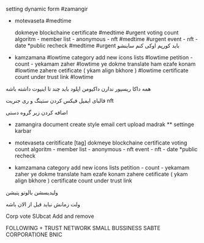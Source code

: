 
setting dynamic form #zamangir
- motevaseta #medtime

  dokmeye blockchaine certificate #medtime #urgent
  voting count algoritm - member list - anonymous - nft #medtime #urgent
  event - nft - date \*public recheck #medtime #urgent
  باید کورپم اوکی کنم ساینشو

- kamzamana #lowtime
  category add new icons lists #lowtime
  petition - count - yekamam zaher #lowtime
  ye dokme translate ham ezafe konam #lowtime
  zahere cetificate ( ykam align bkhore ) #lowtime
  certificate count under trust link #lowtime




همه داکا ریسیور ندارن
داکیومن اپلود باید چند تا اینپوت داشته باشه

قالبای ایمیل
فیکس کردن ستینگ و ری جنریت nft

اضافه کردن زیر گروه دستی




- zamangira
document create style
email
cert upload madrak
** settinge karbar 

- motevaseta 
ceritificate [tag] 
dokmeye blockchaine certificate
voting count algoritm - member list - anonymous	- nft
event - nft - date *public recheck


- kamzamana
category add new icons lists
petition - count - yekamam zaher
ye dokme translate ham ezafe konam
zahere cetificate ( ykam align bkhore )
certificate count under trust link




ولیدیسشن بالوتو پتیشن 



ولت زمانش نباید قبل از الان باشه



Corp vote
SUbcat Add and remove






FOLLOWING + TRUST NETWORK
SMALL BUSSINESS 
SABTE CORPORATIONE BNIC